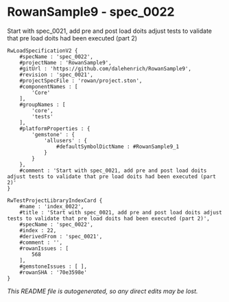 # RowanSample9 - spec_0022
Start with spec_0021, add pre and post load doits adjust tests to validate that pre load doits had been executed (part 2)
```
RwLoadSpecificationV2 {
	#specName : 'spec_0022',
	#projectName : 'RowanSample9',
	#gitUrl : 'https://github.com/dalehenrich/RowanSample9',
	#revision : 'spec_0021',
	#projectSpecFile : 'rowan/project.ston',
	#componentNames : [
		'Core'
	],
	#groupNames : [
		'core',
		'tests'
	],
	#platformProperties : {
		'gemstone' : {
			'allusers' : {
				#defaultSymbolDictName : #RowanSample9_1
			}
		}
	},
	#comment : 'Start with spec_0021, add pre and post load doits adjust tests to validate that pre load doits had been executed (part 2)'
}

RwTestProjectLibraryIndexCard {
	#name : 'index_0022',
	#title : 'Start with spec_0021, add pre and post load doits adjust tests to validate that pre load doits had been executed (part 2)',
	#specName : 'spec_0022',
	#index : 22,
	#derivedFrom : 'spec_0021',
	#comment : '',
	#rowanIssues : [
		568
	],
	#gemstoneIssues : [ ],
	#rowanSHA : '70e3598e'
}
```

*This README file is autogenerated, so any direct edits may be lost.*
